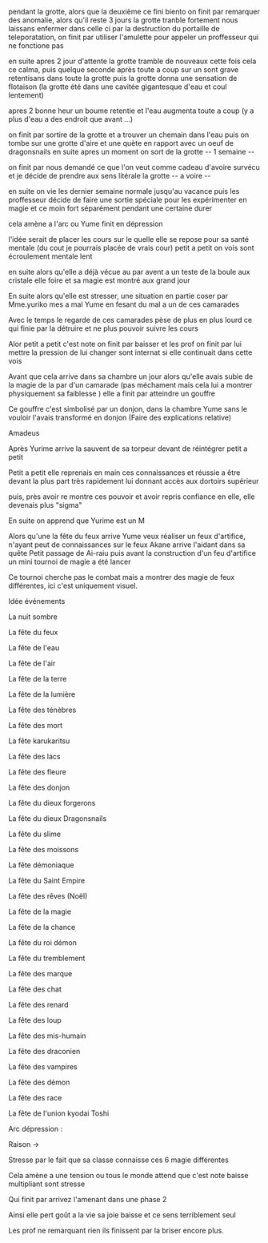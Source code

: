 

pendant la grotte, alors que la deuxième ce fini biento on finit par remarquer des anomalie, alors qu'il reste 3 jours la grotte tranble fortement nous laissans enfermer dans celle ci par la destruction du portaille de teleporatation, on finit par utiliser l'amulette pour appeler un proffesseur qui ne fonctione pas

en suite apres 2 jour d'attente la grotte tramble de nouveaux cette fois cela ce calma, puis quelque seconde après toute a coup sur un sont grave retentisans dans toute la grotte puis la grotte donna une sensation de flotaison (la grotte été dans une cavitée gigantesque d'eau et coul lentement)

apres 2 bonne heur un boume retentie et l'eau augmenta toute a coup (y a plus d'eau a des endroit que avant ...)

on finit par sortire de la grotte et a trouver un chemain dans l'eau puis on tombe sur une grotte d'aire et une quète en rapport avec un oeuf de dragonsnails en suite apres un moment on sort de la grotte  -- 1 semaine --

on finit par nous demandé ce que l'on veut comme cadeau d'avoire survécu et je décide de prendre aux sens litérale la grotte -- a voire --

en suite on vie les dernier semaine normale jusqu'au vacance puis les proffesseur décide de faire une sortie spéciale pour les expérimenter en magie et ce moin fort séparément pendant une certaine durer 

cela amène a l'arc ou Yume finit en dépression 

l'idée serait de placer les cours sur le quelle elle se repose pour sa santé mentale (du cout je pourrais placée de vrais cour) petit a petit on vois sont écroulement mentale lent

en suite alors qu'elle a déjà vécue au par avent a un teste de la boule aux cristale elle foire et sa magie est montré aux grand jour 

En suite alors qu'elle est stresser, une situation en partie coser par Mme.yuriko mes a mal Yume en fesant du mal a un de ces camarades 

Avec le temps le regarde de ces camarades pèse de plus en plus lourd ce qui finie par la détruire et ne plus pouvoir suivre les cours 

Alor petit a petit c'est note on finit par baisser et les prof on finit par lui mettre la pression de lui changer sont internat si elle continuait dans cette vois 

Avant que cela arrive dans sa chambre un jour alors qu'elle avais subie de la magie de la par d'un camarade (pas méchament mais cela lui a montrer physiquement sa faiblesse ) elle a finit par atteindre un gouffre 


Ce gouffre c'est simbolisé par un donjon, dans la chambre Yume sans le vouloir l'avais transformé en donjon 
(Faire des explications relative)

Amadeus

Après Yurime arrive la sauvent de sa torpeur devant de réintégrer petit a petit 

Petit a petit elle reprenais en main ces connaissances et réussie a être devant la plus part très rapidement lui donnant accès aux dortoirs supérieur

puis, près avoir re montre ces pouvoir et avoir repris confiance en elle, elle devenais plus "sigma"

En suite on apprend que Yurime est un  M

Alors qu'une la fête du feux arrive Yume veux réaliser un feux d'artifice, n'ayant peut de connaissances sur le feux Akane arrive l'aidant dans sa quête 
Petit passage de Ai-raiu puis avant la construction d'un feu d'artifice un mini tournoi de magie a été lancer 

Ce tournoi cherche pas le combat mais a montrer des magie de feux différentes, ici c'est uniquement visuel.












Idée événements 

La nuit sombre 

La fête du feux

La fête de l'eau

La fête de l'air 

La fête de la terre

La fête de la lumière 

La fête des ténèbres 

La fête des mort

La fête karukaritsu

La fête des lacs

La fête des fleure 

La fête des donjon

La fête du dieux forgerons 

La fête du dieux Dragonsnails

La fête du slime 

La fête des moissons

La fête démoniaque 

La fête du Saint Empire 

La fête des rêves (Noël)

La fête de la magie 

La fête de la chance 

La fête du roi démon 

La fête du tremblement

La fête des marque 

La fête des chat

La fête des renard

La fête des loup 

La fête des mis-humain 

La fête des draconien 

La fête des vampires 

La fête des démon

La fête des race 

La fête de l'union kyodai Toshi 


Arc dépression : 

Raison → 

Stresse par le fait que sa classe connaisse ces 6 magie différentes

Cela amène a une tension ou tous le monde attend que c'est note baisse multipliant sont stresse 

Qui finit par arrivez l'amenant dans une phase 2 

Ainsi elle pert goût a la vie sa joie baisse et ce sens terriblement seul

Les prof ne remarquant rien ils finissent par la briser encore plus.


